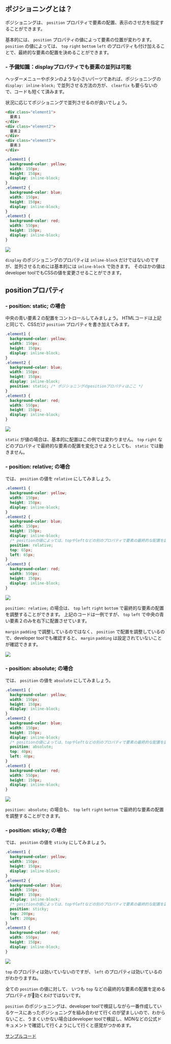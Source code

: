 ## ポジショニングとは？

ポジショニングは、 `position` プロパティで要素の配置、表示のさせ方を指定することができます。

基本的には、 `position` プロパティの値によって要素の位置が変わります。
 `position` の値によっては、 `top` `right` `bottom` `left` のプロパティも付け加えることで、最終的な要素の配置を決めることができます。

### - 予備知識：displayプロパティでも要素の並列は可能

ヘッダーメニューやボタンのような小さいパーツであれば、ポジショニングの `display: inline-block;` で並列させる方法の方が、 `clearfix` も要らないので、コードも短くて済みます。

状況に応じてポジショニングで並列させるのが良いでしょう。

```html
<div class="element1">
  要素１
</div>
<div class="element2">
  要素２
</div>
<div class="element3">
  要素３
</div>
```

```css
.element1 {
  background-color: yellow;
  width: 150px;
  height: 150px;
  display: inline-block;
}
.element2 {
  background-color: blue;
  width: 150px;
  height: 150px;
  display: inline-block;
}
.element3 {
  background-color: red;
  width: 550px;
  height: 150px;
  display: inline-block;
}
```

<img src="images/position-sample1.png" />

 `display` のポジショニングのプロパティは `inline-block` だけではないのですが、並列させるためには基本的には `inline-block` で効きます。
そのほかの値はdeveloper toolでもCSSの値を変更させることができます。

## positionプロパティ

### - position: static; の場合

中央の青い要素２の配置をコントロールしてみましょう。
HTMLコードは上記と同じで、CSSだけ `position` プロパティを書き加えてみます。

```css
.element1 {
  background-color: yellow;
  width: 150px;
  height: 150px;
  display: inline-block;
}
.element2 {
  background-color: blue;
  width: 150px;
  height: 150px;
  display: inline-block;
  position: static; /* ポジショニングのpositionプロパティはここ */
}
.element3 {
  background-color: red;
  width: 550px;
  height: 150px;
  display: inline-block;
}
```

<img src="images/position-sample1.png" />

 `static` が値の場合は、基本的に配置はこの例では変わりません。
 `top` `right` などのプロパティで最終的な要素の配置を変化させようとしても、 `static` では動きません。

### - position: relative; の場合

では、 `position` の値を `relative` にしてみましょう。

```css
.element1 {
  background-color: yellow;
  width: 150px;
  height: 150px;
  display: inline-block;
}
.element2 {
  background-color: blue;
  width: 150px;
  height: 150px;
  display: inline-block;
  /* positionの値によっては、topやleftなどの別のプロパティで要素の最終的な配置を調整できる */
  position: relative;
  top: 65px;
  left: 65px;
}
.element3 {
  background-color: red;
  width: 550px;
  height: 150px;
  display: inline-block;
}
```

<img src="images/position-sample2.png" />

 `position: relative;` の場合は、 `top` `left` `right` `bottom` で最終的な要素の配置を調整することができます。
上記のコードは一例ですが、 `top` `left` で中央の青い要素２のみを右下に配置させています。

 `margin` `padding` で調整しているのではなく、 `position` で配置を調整しているので、developer toolでも確認すると、 `margin` `padding` は設定されていないことが確認できます。

<img src="images/position-sample3.png" />

### - position: absolute; の場合

では、 `position` の値を `absolute` にしてみましょう。

```css
.element1 {
  background-color: yellow;
  width: 150px;
  height: 150px;
  display: inline-block;
}
.element2 {
  background-color: blue;
  width: 150px;
  height: 150px;
  display: inline-block;
  /* positionの値によっては、topやleftなどの別のプロパティで要素の最終的な配置を調整できる */
  position: absolute;
  top: 40px;
  left: 40px;
}
.element3 {
  background-color: red;
  width: 550px;
  height: 150px;
  display: inline-block;
}
```

<img src="images/position-sample4.png" />

`position: absolute;` の場合も、 `top` `left` `right` `bottom` で最終的な要素の配置を調整することができます。

### - position: sticky; の場合

では、 `position` の値を `sticky` にしてみましょう。

```css
.element1 {
  background-color: yellow;
  width: 150px;
  height: 150px;
  display: inline-block;
}
.element2 {
  background-color: blue;
  width: 150px;
  height: 150px;
  display: inline-block;
  /* positionの値によっては、topやleftなどの別のプロパティで要素の最終的な配置を調整できる */
  position: sticky;
  top: 200px;
  left: 200px;
}
.element3 {
  background-color: red;
  width: 550px;
  height: 150px;
  display: inline-block;
}
```

<img src="images/position-sample5.png" />

 `top` のプロパティは効いていないのですが、 `left` のプロパティは効いているのがわかりますね。

全ての `position` の値に対して、 いつも `top` などの最終的な要素の配置を定めるプロパティが効くわけではないです。

 `position` のポジショニングは、developer toolで検証しながら一番作成しているケースにあったポジショニングを組み合わせて行くのが望ましいので、わからないこと、うまくいかない場合はdeveloper toolで検証し、MDNなどの公式ドキュメントで確認して行くようにして行くと感覚がつかめます。

 [サンプルコード](https://github.com/codegrit-jp-students/codegrit-html-css-lesson03-sample-position)